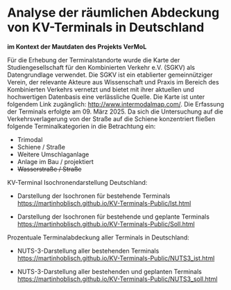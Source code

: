 # Analyse der räumlichen Abdeckung von KV-Terminals in Deutschland  
**im Kontext der Mautdaten des Projekts VerMoL**
 
Für die Erhebung der Terminalstandorte wurde die Karte der Studiengesellschaft für den Kombinierten Verkehr e.V. (SGKV) als Datengrundlage verwendet. Die SGKV ist ein etablierter gemeinnütziger Verein, der relevante Akteure aus Wissenschaft und Praxis im Bereich des Kombinierten Verkehrs vernetzt und bietet mit ihrer aktuellen und hochwertigen Datenbasis eine verlässliche Quelle. Die Karte ist unter folgendem Link zugänglich: http://www.intermodalmap.com/. Die Erfassung der Terminals erfolgte am 09. März 2025. Da sich die Untersuchung auf die Verkehrsverlagerung von der Straße auf die Schiene konzentriert fließen folgende Terminalkategorien in die Betrachtung ein:

- Trimodal
- Schiene / Straße
- Weitere Umschlaganlage
- Anlage im Bau / projektiert
- ~~Wasserstraße / Straße~~

KV-Terminal Isochronendarstellung Deutschland:

- Darstellung der Isochronen für bestehende Terminals
https://martinhoblisch.github.io/KV-Terminals-Public/Ist.html

- Darstellung der Isochronen für bestehende und geplante Terminals
https://martinhoblisch.github.io/KV-Terminals-Public/Soll.html


Prozentuale Terminalabdeckung aller Terminals in Deutschland:

- NUTS-3-Darstellung aller bestehenden Terminals
https://martinhoblisch.github.io/KV-Terminals-Public/NUTS3_ist.html

- NUTS-3-Darstellung aller bestehenden und geplanten Terminals
https://martinhoblisch.github.io/KV-Terminals-Public/NUTS3_soll.html

